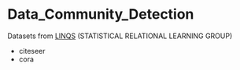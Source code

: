 # Data_Community_Detection
Datasets from [LINQS](https://linqs.soe.ucsc.edu/data) (STATISTICAL RELATIONAL LEARNING GROUP)
 - citeseer
 - cora
